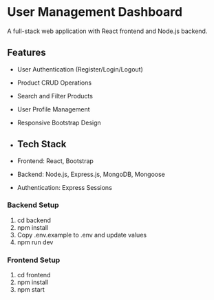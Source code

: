 # User Management Dashboard

A full-stack web application with React frontend and Node.js backend.

## Features
- User Authentication (Register/Login/Logout)
- Product CRUD Operations
- Search and Filter Products
- User Profile Management
- Responsive Bootstrap Design

- ## Tech Stack
- Frontend: React, Bootstrap
- Backend: Node.js, Express.js, MongoDB, Mongoose
- Authentication: Express Sessions

### Backend Setup
1. cd backend
2. npm install
3. Copy .env.example to .env and update values
4. npm run dev

### Frontend Setup  
1. cd frontend
2. npm install
3. npm start
